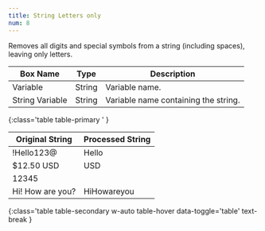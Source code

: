 ```yaml
---
title: String Letters only
num: 8
---
```


Removes all digits and special symbols from a string (including spaces), leaving only letters.

| Box Name | Type | Description | 
|-------|--------|--------|
| Variable | String | Variable name. |
| String Variable | String | Variable name containing the string. |
{:class='table table-primary ' }

| Original String | Processed String| 
|-------|--------
|!Hello123@|Hello|
|$12.50 USD | USD
|12345 | 
|Hi! How are you? | HiHowareyou
{:class='table table-secondary w-auto table-hover data-toggle='table' text-break }








